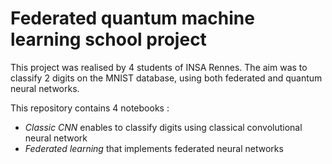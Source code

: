 # Federated quantum machine learning school project
This project was realised by 4 students of INSA Rennes. 
The aim was to classify 2 digits on the MNIST database, using both federated and quantum neural networks.

This repository contains 4 notebooks :
  - _Classic CNN_ enables to classify digits using classical convolutional neural network
  - _Federated learning_ that implements federated neural networks
  
